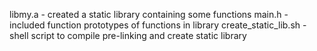 libmy.a - created a static library containing some functions
main.h - included function prototypes of functions in library
create_static_lib.sh - shell script to compile pre-linking and create static library
